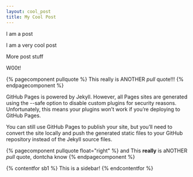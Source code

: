 ```yaml
---
layout: cool_post
title: My Cool Post
---
```


I am a post

I am a very cool post

More post stuff

W00t!

{% pagecomponent pullquote %}
This really is ANOTHER _pull_ quote!!!
{% endpagecomponent %}

GitHub Pages is powered by Jekyll. However, all Pages sites are generated using the --safe option to disable custom plugins for security reasons. Unfortunately, this means your plugins won’t work if you’re deploying to GitHub Pages.

You can still use GitHub Pages to publish your site, but you’ll need to convert the site locally and push the generated static files to your GitHub repository instead of the Jekyll source files.

{% pagecomponent pullquote float="right" %}
and This **really** is aNOTHER _pull_ quote, dontcha know
{% endpagecomponent %}


{% contentfor sb1 %}
This is a sidebar!
{% endcontentfor %}
